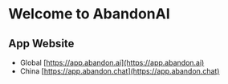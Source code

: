 # Welcome to AbandonAI

## App Website
- Global [https://app.abandon.ai](https://app.abandon.ai)
- China [https://app.abandon.chat](https://app.abandon.chat)

